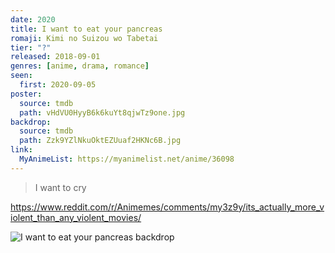```yaml
---
date: 2020
title: I want to eat your pancreas
romaji: Kimi no Suizou wo Tabetai
tier: "?"
released: 2018-09-01
genres: [anime, drama, romance]
seen:
  first: 2020-09-05
poster:
  source: tmdb
  path: vHdVU0HyyB6k6kuYt8qjwTz9one.jpg
backdrop:
  source: tmdb
  path: Zzk9YZlNkuOktEZUuaf2HKNc6B.jpg
link:
  MyAnimeList: https://myanimelist.net/anime/36098
---
```


> I want to cry

<https://www.reddit.com/r/Animemes/comments/my3z9y/its_actually_more_violent_than_any_violent_movies/>

![I want to eat your pancreas backdrop](https://image.tmdb.org/t/p/w1280/YLyORLsYIjC0d1TFBSpJKk7piP.jpg)
